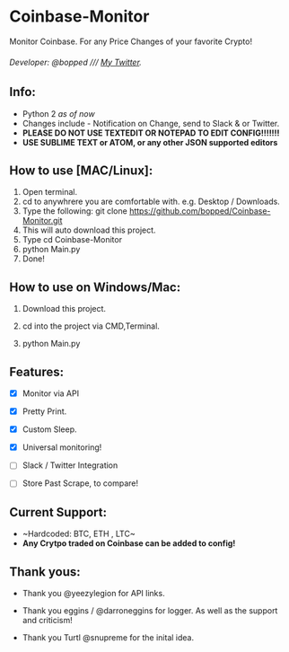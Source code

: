 # Coinbase-Monitor
Monitor Coinbase. For any Price Changes of your favorite Crypto!

###### Developer: @bopped /// [My Twitter](https://twitter.com/Backdoorcook).

## Info:

- Python 2 *as of now*
- Changes include - Notification on Change, send to Slack & or Twitter.
- **PLEASE DO NOT USE TEXTEDIT OR NOTEPAD TO EDIT CONFIG!!!!!!!**
- **USE SUBLIME TEXT or ATOM, or any other JSON supported editors** 

## How to use [MAC/Linux]:

1. Open terminal. 
2. cd to anywhrere you are comfortable with. e.g. Desktop / Downloads.
3. Type the following: git clone https://github.com/bopped/Coinbase-Monitor.git
4. This will auto download this project.
5. Type cd Coinbase-Monitor
6. python Main.py 
7. Done! 

## How to use on Windows/Mac:

1. Download this project.

2. cd into the project via CMD,Terminal. 

3. python Main.py 









## Features:

- [x] Monitor via API

- [x] Pretty Print.

- [x] Custom Sleep.

- [x] Universal monitoring!

- [ ] Slack / Twitter Integration

- [ ] Store Past Scrape, to compare!


## Current Support:

- ~Hardcoded: BTC, ETH , LTC~
- **Any Crytpo traded on Coinbase can be added to config!**




## Thank yous:

- Thank you @yeezylegion for API links.

- Thank you eggins / @darroneggins for logger. As well as the support and criticism! 

- Thank you Turtl @snupreme for the inital idea. 
